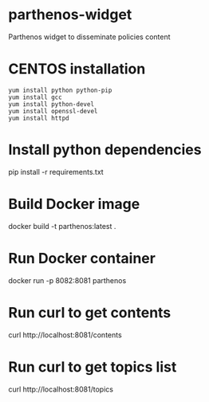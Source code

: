 # parthenos-widget
Parthenos widget to disseminate policies content 

# CENTOS installation
```
yum install python python-pip
yum install gcc
yum install python-devel
yum install openssl-devel
yum install httpd
```

# Install python dependencies
pip install -r requirements.txt
# Build Docker image
docker build -t parthenos:latest .
# Run Docker container
docker run -p 8082:8081 parthenos
# Run curl to get contents
curl http://localhost:8081/contents
# Run curl to get topics list
curl http://localhost:8081/topics
